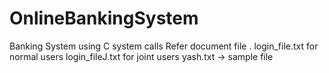 # OnlineBankingSystem
Banking System using C system calls
Refer document file .
login_file.txt for normal users
login_fileJ.txt for joint users
yash.txt -> sample file
